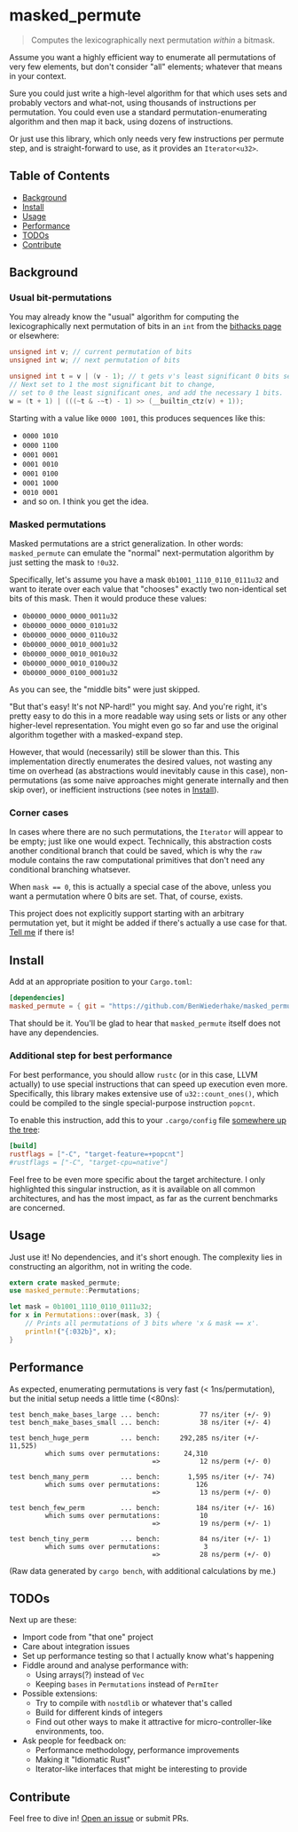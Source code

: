 # masked_permute

> Computes the lexicographically next permutation *within* a bitmask.

Assume you want a highly efficient way to enumerate all permutations of
very few elements, but don't consider "all" elements; whatever that means
in your context.

Sure you could just write a high-level algorithm for that which uses sets
and probably vectors and what-not, using thousands of instructions per permutation.
You could even use a standard permutation-enumerating algorithm and then map it back,
using dozens of instructions.

Or just use this library, which only needs very few instructions per permute step,
and is straight-forward to use, as it provides an `Iterator<u32>`.

## Table of Contents

- [Background](#background)
- [Install](#install)
- [Usage](#usage)
- [Performance](#performance)
- [TODOs](#todos)
- [Contribute](#contribute)

## Background

### Usual bit-permutations

You may already know the "usual" algorithm for computing the
lexicographically next permutation of bits in an `int` from the
[bithacks page](https://graphics.stanford.edu/~seander/bithacks.html#NextBitPermutation)
or elsewhere:

```C
unsigned int v; // current permutation of bits 
unsigned int w; // next permutation of bits

unsigned int t = v | (v - 1); // t gets v's least significant 0 bits set to 1
// Next set to 1 the most significant bit to change, 
// set to 0 the least significant ones, and add the necessary 1 bits.
w = (t + 1) | (((~t & -~t) - 1) >> (__builtin_ctz(v) + 1));
```

<!--
  Copied in good faith that "Public Domain" and proper attribution mean
  that it's okay to share.  Please contact me if that's not the case:
  BenWiederhake.GitHub@gmail.com
-->

Starting with a value like `0000 1001`, this produces sequences like this:

* `0000 1010`
* `0000 1100`
* `0001 0001`
* `0001 0010`
* `0001 0100`
* `0001 1000`
* `0010 0001`
* and so on.  I think you get the idea.

### Masked permutations

Masked permutations are a strict generalization.  In other words:
`masked_permute` can emulate the "normal" next-permutation algorithm by
just setting the mask to `!0u32`.

Specifically, let's assume you have a mask `0b1001_1110_0110_0111u32`
and want to iterate over each value that "chooses" exactly
two non-identical set bits of this mask.  Then it would produce these values:

* `0b0000_0000_0000_0011u32`
* `0b0000_0000_0000_0101u32`
* `0b0000_0000_0000_0110u32`
* `0b0000_0000_0010_0001u32`
* `0b0000_0000_0010_0010u32`
* `0b0000_0000_0010_0100u32`
* `0b0000_0000_0100_0001u32`

As you can see, the "middle bits" were just skipped.

"But that's easy!  It's not NP-hard!"  you might say.  And you're right,
it's pretty easy to do this in a more readable way using sets or lists
or any other higher-level representation.  You might even go so far and
use the original algorithm together with a masked-expand step.

However, that would (necessarily) still be slower than this.
This implementation directly enumerates the desired values,
not wasting any time on overhead (as abstractions would inevitably cause in this case),
non-permutations (as some naive approaches might generate internally and then skip over),
or inefficient instructions (see notes in [Install](#install)).

### Corner cases

In cases where there are no such permutations, the `Iterator` will appear to be empty;
just like one would expect.
Technically, this abstraction costs another conditional branch that could be saved,
which is why the `raw` module contains the raw computational primitives
that don't need any conditional branching whatsever.

When `mask == 0`, this is actually a special case of the above,
unless you want a permutation where 0 bits are set.
That, of course, exists.

This project does not explicitly support starting with an arbitrary permutation yet,
but it might be added if there's actually a use case for that.
[Tell me](#contribute) if there is!

## Install

Add at an appropriate position to your `Cargo.toml`:

```TOML
[dependencies]
masked_permute = { git = "https://github.com/BenWiederhake/masked_permute.git" }
```

That should be it.  You'll be glad to hear that `masked_permute` itself
does not have any dependencies.

### Additional step for best performance

For best performance, you should allow `rustc` (or in this case, LLVM actually)
to use special instructions that can speed up execution even more.
Specifically, this library makes extensive use of `u32::count_ones()`,
which could be compiled to the single special-purpose instruction `popcnt`.

To enable this instruction, add this to your `.cargo/config` file
[somewhere up the tree](http://doc.crates.io/config.html#hierarchical-structure):

```TOML
[build]
rustflags = ["-C", "target-feature=+popcnt"]
#rustflags = ["-C", "target-cpu=native"]
```

Feel free to be even more specific about the target architecture.
I only highlighted this singular instruction, as it is available
on all common architectures, and has the most impact, as far as the
current benchmarks are concerned.

<!--
  Assuming that the processor doesn't already recognize the pattern and
  optimize on its own.  In this case, `popcnt` might still be of advantage
  because of the limited instruction cache.
  The "bitcount hack" is pretty long!
-->

## Usage

Just use it!  No dependencies, and it's short enough.
The complexity lies in constructing an algorithm,
not in writing the code.

```Rust
extern crate masked_permute;
use masked_permute::Permutations;

let mask = 0b1001_1110_0110_0111u32;
for x in Permutations::over(mask, 3) {
    // Prints all permutations of 3 bits where 'x & mask == x'.
    println!("{:032b}", x);
}
```

## Performance

As expected, enumerating permutations is very fast (< 1ns/permutation),
but the initial setup needs a little time (<80ns):

```
test bench_make_bases_large ... bench:          77 ns/iter (+/- 9)
test bench_make_bases_small ... bench:          38 ns/iter (+/- 4)

test bench_huge_perm        ... bench:     292,285 ns/iter (+/- 11,525)
         which sums over permutations:      24,310
                                    =>          12 ns/perm (+/- 0)

test bench_many_perm        ... bench:       1,595 ns/iter (+/- 74)
         which sums over permutations:         126
                                    =>          13 ns/perm (+/- 0)

test bench_few_perm         ... bench:         184 ns/iter (+/- 16)
         which sums over permutations:          10
                                    =>          19 ns/perm (+/- 1)

test bench_tiny_perm        ... bench:          84 ns/iter (+/- 1)
         which sums over permutations:           3
                                    =>          28 ns/perm (+/- 0)
```

(Raw data generated by `cargo bench`, with additional calculations by me.)

## TODOs

Next up are these:
* Import code from "that one" project
* Care about integration issues
* Set up performance testing so that I actually know what's happening
* Fiddle around and analyse performance with:
    * Using arrays(?) instead of `Vec`
    * Keeping `bases` in `Permutations` instead of `PermIter`
* Possible extensions:
    * Try to compile with `nostdlib` or whatever that's called
    * Build for different kinds of integers
    * Find out other ways to make it attractive for
      micro-controller-like environments, too.
* Ask people for feedback on:
    * Performance methodology, performance improvements
    * Making it "Idiomatic Rust"
    * Iterator-like interfaces that might be interesting to provide

## Contribute

Feel free to dive in! [Open an issue](https://github.com/BenWiederhake/masked_permute/issues/new) or submit PRs.
